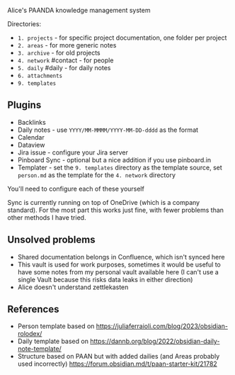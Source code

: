Alice's PAANDA knowledge management system

Directories:
- `1. projects` - for specific project documentation, one folder per project
- `2. areas` - for more generic notes
- `3. archive` - for old projects
- `4. network` #contact - for people
- `5. daily` #daily - for daily notes
- `6. attachments`
- `9. templates`

## Plugins
- Backlinks
- Daily notes - use `YYYY/MM-MMMM/YYYY-MM-DD-dddd` as the format
- Calendar
- Dataview
- Jira issue - configure your Jira server
- Pinboard Sync - optional but a nice addition if you use pinboard.in
- Templater - set the `9. templates` directory as the template source, set `person.md` as the template for the `4. network` directory

You'll need to configure each of these yourself

Sync is currently running on top of OneDrive (which is a company standard). For the most part this works just fine, with fewer problems than other methods I have tried.

## Unsolved problems

- Shared documentation belongs in Confluence, which isn't synced here
- This vault is used for work purposes, sometimes it would be useful to have some notes from my personal vault available here (I can't use a single Vault because this risks data leaks in either direction)
- Alice doesn't understand zettlekasten

## References

* Person template based on https://juliaferraioli.com/blog/2023/obsidian-rolodex/
* Daily template based on https://dannb.org/blog/2022/obsidian-daily-note-template/
* Structure based on PAAN but with added dailies (and Areas probably used incorrectly) https://forum.obsidian.md/t/paan-starter-kit/21782 
